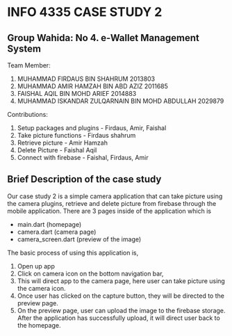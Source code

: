 <h1>INFO 4335 CASE STUDY 2</h1>

<h2>Group Wahida: No 4. e-Wallet Management System </h2>

Team Member:
1. MUHAMMAD FIRDAUS BIN SHAHRUM 2013803
2. MUHAMMAD AMIR HAMZAH BIN ABD AZIZ 2011685
3. FAISHAL AQIL BIN MOHD ARIEF 2014883
4. MUHAMMAD ISKANDAR ZULQARNAIN BIN MOHD ABDULLAH 2029879

Contributions:
1. Setup packages and plugins - Firdaus, Amir, Faishal
2. Take picture functions - Firdaus shahrum
3. Retrieve picture - Amir Hamzah
4. Delete Picture - Faishal Aqil
5. Connect with firebase - Faishal, Firdaus, Amir

<h2><strong>Brief Description of the case study</strong></h2>

Our case study 2 is a simple camera application that can take picture using the camera plugins, retrieve and delete picture from firebase through the mobile application. There are 3 pages inside of the application which is 

- main.dart (homepage)
- camera.dart (camera page)
- camera_screen.dart (preview of the image)

The basic process of using this application is,

1. Open up app
2. Click on camera icon on the bottom navigation bar,
3. This will direct app to the camera page, here user can take picture using the camera icon.
4. Once user has clicked on the capture button, they will be directed to the preview page.
5. On the preview page, user can upload the image to the firebase storage. After the application has successfully upload, it will direct user back to the homepage. 

